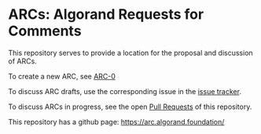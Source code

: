 # ARCs: Algorand Requests for Comments

This repository serves to provide a location for the proposal and discussion of ARCs.

To create a new ARC, see [ARC-0](ARCs/arc-0000.md)

To discuss ARC drafts, use the corresponding issue in the [issue tracker](https://github.com/algorandfoundation/ARCs/issues).

To discuss ARCs in progress, see the open [Pull Requests](https://github.com/algorandfoundation/ARCs/pulls) of this repository. 

This repository has a github page: https://arc.algorand.foundation/
